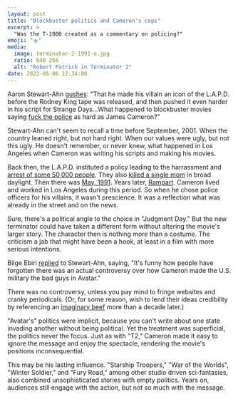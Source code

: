 ```yaml
---
layout: post
title: "Blockbuster politics and Cameron's cops"
excerpt: >
  "Was the T-1000 created as a commentary on policing?"
emoji: "🛸"
media: 
  image: terminator-2-1991-a.jpg
  ratio: 640 266
  alt: "Robert Patrick in Terminator 2"
date: 2022-06-06 12:34:00
---
```

Aaron Stewart-Ahn [gushes](https://twitter.com/somebadideas/status/1532899847048683520): "That he made his villain an icon of the L.A.P.D. before the Rodney King tape was released, and then pushed it even harder in his script for Strange Days...What happened to blockbuster movies saying [fuck the police](https://www.snopes.com/fact-check/terminator-2-commentary-policing/) as hard as James Cameron?"

Stewart-Ahn can't seem to recall a time before September, 2001. When the country leaned right, but not hard right. When our values were ugly, but not this ugly. He doesn't remember, or never knew, what happened in Los Angeles when Cameron was writing his scripts and making his movies.

Back then, the L.A.P.D. instituted a policy leading to the harrassment and [arrest of some 50,000 people](https://en.wikipedia.org/wiki/Operation_Hammer_(1987)). They also [killed a single mom](https://en.wikipedia.org/wiki/Shooting_of_Eula_Love) in broad daylight. Then there was [May, 1991](https://www.youtube.com/results?search_query=Rodney+King+video). Years later, [Rampart](https://en.wikipedia.org/wiki/Rampart_scandal). Cameron lived and worked in Los Angeles during this period. So when he chose police officers for his villains, it wasn't prescience. It was a reflection what was already in the street and on the news.

Sure, there's a political angle to the choice in "Judgment Day." But the new terminator could have taken a different form without altering the movie's larger story. The character then is nothing more than a costume. The criticism a jab that might have been a hook, at least in a film with more serious intentions.

Bilge Ebiri [replied](https://twitter.com/BilgeEbiri/status/1533295627064451074) to Stewart-Ahn, saying, "It's funny how people have forgotten there was an actual controversy over how Cameron made the U.S. military the bad guys in Avatar."

There was no controversy, unless you pay mind to fringe websites and cranky periodicals. (Or, for some reason, wish to lend their ideas credibility by referencing an [imaginary beef](https://abcnews.go.com/Politics/Movies/politics-avatar-conservatives-attack-movies-political-messaging/story?id=9484885) more than a decade later.)

"Avatar's" politics were implicit, because you can't write about one state invading another without being political. Yet the treatment was superficial, the politics never the focus. Just as with "T2," Cameron made it easy to ignore the message and enjoy the spectacle, rendering the movie's positions inconsequential.

This may be his lasting influence. "Starship Troopers," "War of the Worlds", "Winter Soldier," and "Fury Road," among other studio driven sci-fantasies,  also combined unsophisticated stories with empty politics. Years on, audiences still engage with the action, but not so much with the message.

